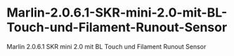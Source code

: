 # Marlin-2.0.6.1-SKR-mini-2.0-mit-BL-Touch-und-Filament-Runout-Sensor
Marlin 2.0.6.1 SKR mini 2.0 mit BL Touch und Filament Runout Sensor
